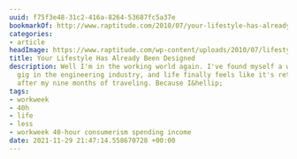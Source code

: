 ```yaml
---
uuid: f75f3e48-31c2-416a-8264-53687fc5a37e
bookmarkOf: http://www.raptitude.com/2010/07/your-lifestyle-has-already-been-designed/
categories:
- article
headImage: https://www.raptitude.com/wp-content/uploads/2010/07/lifestyledesign.jpg
title: Your Lifestyle Has Already Been Designed
description: Well I'm in the working world again. I've found myself a well-paying
  gig in the engineering industry, and life finally feels like it's returning to normal
  after my nine months of traveling. Because I&hellip;
tags:
- workweek
- 40h
- life
- less
- workweek 40-hour consumerism spending income
date: 2021-11-29 21:47:14.558670728 +00:00
---
```

